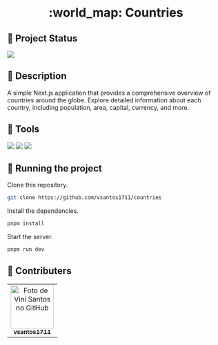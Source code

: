 <h1 align="center">:world_map: Countries</h1>

## :dart: Project Status

<img src="http://img.shields.io/static/v1?label=STATUS&message=IN%20PROGRESS&color=blue&style=for-the-badge"/>

## :memo: Description

A simple Next.js application that provides a comprehensive overview of countries around the globe. Explore detailed information about each country, including population, area, capital, currency, and more. 

## :wrench: Tools

[<img src="https://img.shields.io/badge/next%20js-000000?style=for-the-badge&logo=nextdotjs&logoColor=white" />](https://nextjs.org/)
[<img src="https://img.shields.io/badge/TypeScript-007ACC?style=for-the-badge&logo=typescript&logoColor=white" />](https://www.typescriptlang.org/)
[<img src="https://img.shields.io/badge/Tailwind_CSS-38B2AC?style=for-the-badge&logo=tailwind-css&logoColor=white" />](https://tailwindcss.com/)

## :rocket: Running the project

Clone this repository.

```bash
git clone https://github.com/vsantos1711/countries
```
Install the dependencies.

```bash
pnpm install
```
Start the server.

```bash
pnpm run dev
```

## :handshake: Contributers

<table>
  <tr>
    <td align="center">
      <a href="http://github.com/vsantos1711">
        <img src="https://avatars.githubusercontent.com/u/104466068?v=4" width="100px;" alt="Foto de Vini Santos no GitHub"/><br>
        <sub>
          <b>vsantos1711</b>
        </sub>
      </a>
    </td>
  </tr>
</table>
